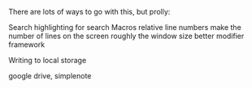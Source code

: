 There are lots of ways to go with this, but prolly:

Search
highlighting for search
Macros
relative line numbers
make the number of lines on the screen roughly the window size
better modifier framework


Writing to local storage

google drive, simplenote

